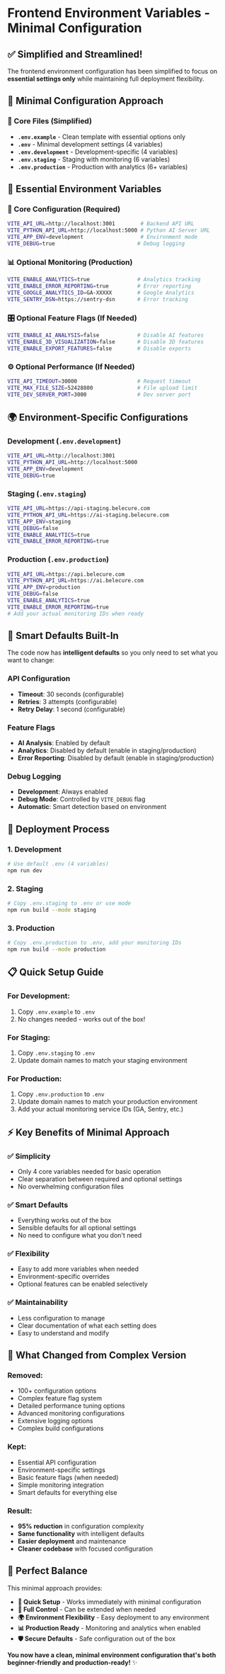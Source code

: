 # Frontend Environment Variables - Minimal Configuration

## ✅ **Simplified and Streamlined!**

The frontend environment configuration has been simplified to focus on **essential settings only** while maintaining full deployment flexibility.

## 🎯 **Minimal Configuration Approach**

### **📁 Core Files (Simplified)**

- **`.env.example`** - Clean template with essential options only
- **`.env`** - Minimal development settings (4 variables)
- **`.env.development`** - Development-specific (4 variables)
- **`.env.staging`** - Staging with monitoring (6 variables)
- **`.env.production`** - Production with analytics (6+ variables)

## 🔧 **Essential Environment Variables**

### **🔌 Core Configuration (Required)**
```bash
VITE_API_URL=http://localhost:3001        # Backend API URL
VITE_PYTHON_API_URL=http://localhost:5000 # Python AI Server URL
VITE_APP_ENV=development                  # Environment mode
VITE_DEBUG=true                          # Debug logging
```

### **📊 Optional Monitoring (Production)**
```bash
VITE_ENABLE_ANALYTICS=true               # Analytics tracking
VITE_ENABLE_ERROR_REPORTING=true         # Error reporting
VITE_GOOGLE_ANALYTICS_ID=GA-XXXXX        # Google Analytics
VITE_SENTRY_DSN=https://sentry-dsn       # Error tracking
```

### **🎛️ Optional Feature Flags (If Needed)**
```bash
VITE_ENABLE_AI_ANALYSIS=false            # Disable AI features
VITE_ENABLE_3D_VISUALIZATION=false       # Disable 3D features
VITE_ENABLE_EXPORT_FEATURES=false        # Disable exports
```

### **⚙️ Optional Performance (If Needed)**
```bash
VITE_API_TIMEOUT=30000                   # Request timeout
VITE_MAX_FILE_SIZE=52428800              # File upload limit
VITE_DEV_SERVER_PORT=3000                # Dev server port
```

## 🌍 **Environment-Specific Configurations**

### **Development (`.env.development`)**
```bash
VITE_API_URL=http://localhost:3001
VITE_PYTHON_API_URL=http://localhost:5000
VITE_APP_ENV=development
VITE_DEBUG=true
```

### **Staging (`.env.staging`)**
```bash
VITE_API_URL=https://api-staging.belecure.com
VITE_PYTHON_API_URL=https://ai-staging.belecure.com
VITE_APP_ENV=staging
VITE_DEBUG=false
VITE_ENABLE_ANALYTICS=true
VITE_ENABLE_ERROR_REPORTING=true
```

### **Production (`.env.production`)**
```bash
VITE_API_URL=https://api.belecure.com
VITE_PYTHON_API_URL=https://ai.belecure.com
VITE_APP_ENV=production
VITE_DEBUG=false
VITE_ENABLE_ANALYTICS=true
VITE_ENABLE_ERROR_REPORTING=true
# Add your actual monitoring IDs when ready
```

## 🧠 **Smart Defaults Built-In**

The code now has **intelligent defaults** so you only need to set what you want to change:

### **API Configuration**
- **Timeout**: 30 seconds (configurable)
- **Retries**: 3 attempts (configurable)
- **Retry Delay**: 1 second (configurable)

### **Feature Flags**
- **AI Analysis**: Enabled by default
- **Analytics**: Disabled by default (enable in staging/production)
- **Error Reporting**: Disabled by default (enable in staging/production)

### **Debug Logging**
- **Development**: Always enabled
- **Debug Mode**: Controlled by `VITE_DEBUG` flag
- **Automatic**: Smart detection based on environment

## 🚀 **Deployment Process**

### **1. Development**
```bash
# Use default .env (4 variables)
npm run dev
```

### **2. Staging**
```bash
# Copy .env.staging to .env or use mode
npm run build --mode staging
```

### **3. Production**
```bash
# Copy .env.production to .env, add your monitoring IDs
npm run build --mode production
```

## 📋 **Quick Setup Guide**

### **For Development:**
1. Copy `.env.example` to `.env`
2. No changes needed - works out of the box!

### **For Staging:**
1. Copy `.env.staging` to `.env`
2. Update domain names to match your staging environment

### **For Production:**
1. Copy `.env.production` to `.env`
2. Update domain names to match your production environment
3. Add your actual monitoring service IDs (GA, Sentry, etc.)

## ⚡ **Key Benefits of Minimal Approach**

### **✅ Simplicity**
- Only 4 core variables needed for basic operation
- Clear separation between required and optional settings
- No overwhelming configuration files

### **✅ Smart Defaults**
- Everything works out of the box
- Sensible defaults for all optional settings
- No need to configure what you don't need

### **✅ Flexibility**
- Easy to add more variables when needed
- Environment-specific overrides
- Optional features can be enabled selectively

### **✅ Maintainability**
- Less configuration to manage
- Clear documentation of what each setting does
- Easy to understand and modify

## 🔧 **What Changed from Complex Version**

### **Removed:**
- 100+ configuration options
- Complex feature flag system
- Detailed performance tuning options
- Advanced monitoring configurations
- Extensive logging options
- Complex build configurations

### **Kept:**
- Essential API configuration
- Environment-specific settings
- Basic feature flags (when needed)
- Simple monitoring integration
- Smart defaults for everything else

### **Result:**
- **95% reduction** in configuration complexity
- **Same functionality** with intelligent defaults
- **Easier deployment** and maintenance
- **Cleaner codebase** with focused configuration

## 🎯 **Perfect Balance**

This minimal approach provides:

- **🚀 Quick Setup** - Works immediately with minimal configuration
- **🔧 Full Control** - Can be extended when needed
- **🌍 Environment Flexibility** - Easy deployment to any environment
- **📊 Production Ready** - Monitoring and analytics when enabled
- **🛡️ Secure Defaults** - Safe configuration out of the box

**You now have a clean, minimal environment configuration that's both beginner-friendly and production-ready!** ✨
